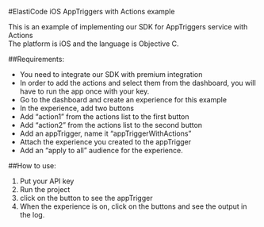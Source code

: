 #ElastiCode iOS AppTriggers with Actions example

This is an example of implementing our SDK for AppTriggers service with Actions  
The platform is iOS and the language is Objective C.

##Requirements:

- You need to integrate our SDK with premium integration
- In order to add the actions and select them from the dashboard, you will have to run the app once with your key.
- Go to the dashboard and create an experience for this example
- In the experience, add two buttons 
- Add “action1” from the actions list to the first button
- Add “action2” from the actions list to the second button
- Add an appTrigger, name it “appTriggerWithActions”
- Attach the experience you created to the appTrigger
- Add an “apply to all” audience for the experience.

##How to use:

1) Put your API key  
2) Run the project    
3) click on the button to see the appTrigger  
4) When the experience is on, click on the buttons and see the output in the log.